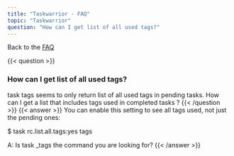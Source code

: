 ```yaml
---
title: "Taskwarrior - FAQ"
topic: "Taskwarrior"
question: "How can I get list of all used tags?"
---
```


Back to the [FAQ](/support/faq)

{{< question >}}
### How can I get list of all used tags?

task tags seems to only return list of all used tags in pending tasks.
How can I get a list that includes tags used in completed tasks ?
{{< /question >}}
{{< answer >}}
You can enable this setting to see all tags used, not just the pending ones:

$ task rc.list.all.tags:yes tags

A: Is task _tags the command you are looking for?
{{< /answer >}}
